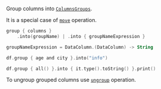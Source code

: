 [//]: # (title: group)

<!---IMPORT org.jetbrains.kotlinx.dataframe.samples.api.Modify-->

Group columns into [`ColumnsGroups`](DataColumn.md#columngroup). 

It is a special case of [`move`](move.md) operation.

```kotlin
group { columns }
    .into(groupName) | .into { groupNameExpression }

groupNameExpression = DataColumn.(DataColumn) -> String
```

<!---FUN group-->

```kotlin
df.group { age and city }.into("info")

df.group { all() }.into { it.type().toString() }.print()
```

<!---END-->

To ungroup grouped columns use [`ungroup`](ungroup.md) operation.
